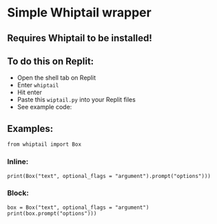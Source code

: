# Simple Whiptail wrapper
## Requires Whiptail to be installed!
## To do this on Replit:
- Open the shell tab on Replit
- Enter `whiptail`
- Hit enter
- Paste this `wiptail.py` into your Replit files
- See example code:
## Examples:
```from whiptail import Box```
### Inline:
```print(Box("text", optional_flags = "argument").prompt("options")))```
### Block:
```
box = Box("text", optional_flags = "argument")  
print(box.prompt("options")))
```

